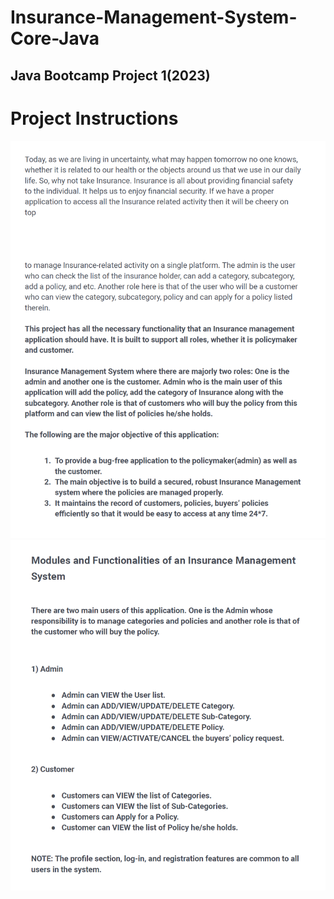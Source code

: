 # Insurance-Management-System-Core-Java
## Java Bootcamp Project 1(2023)

# Project Instructions
![Screenshot](resources/1.png)
![Screenshot](resources/2.png)
